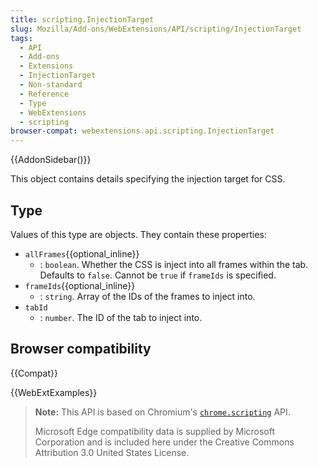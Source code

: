 ```yaml
---
title: scripting.InjectionTarget
slug: Mozilla/Add-ons/WebExtensions/API/scripting/InjectionTarget
tags:
  - API
  - Add-ons
  - Extensions
  - InjectionTarget
  - Non-standard
  - Reference
  - Type
  - WebExtensions
  - scripting
browser-compat: webextensions.api.scripting.InjectionTarget
---
```

{{AddonSidebar()}}

This object contains details specifying the injection target for CSS.

## Type

Values of this type are objects. They contain these properties:

- `allFrames`{{optional_inline}} 
  - : `boolean`. Whether the CSS is inject into all frames within the tab. Defaults to `false`. Cannot be `true` if `frameIds` is specified.
- `frameIds`{{optional_inline}} 
  - : `string`. Array of the IDs of the frames to inject into. 
- `tabId`
  - : `number`. The ID of the tab to inject into. 

## Browser compatibility

{{Compat}}

{{WebExtExamples}}

> **Note:** This API is based on Chromium's [`chrome.scripting`](https://developer.chrome.com/extensions/scripting#type-InjectionTarget) API.
>
> Microsoft Edge compatibility data is supplied by Microsoft Corporation and is included here under the Creative Commons Attribution 3.0 United States License.